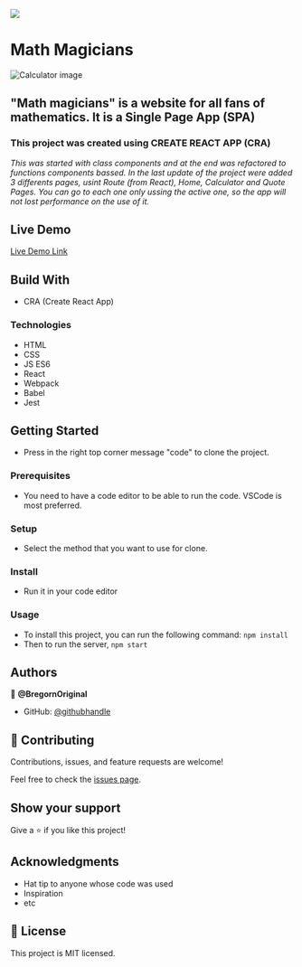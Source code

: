 ![](https://img.shields.io/badge/Microverse-blueviolet)

# Math Magicians

![Calculator image](https://i.ibb.co/tQ9VQbT/calculator-page.png)

## "Math magicians" is a website for all fans of mathematics. It is a Single Page App (SPA)

### This project was created using CREATE REACT APP (CRA)


*This was started with class components and at the end was refactored to functions components bassed.*
*In the last update of the project were added 3 differents pages, usint Route (from React),*
*Home, Calculator and Quote Pages. You can go to each one only ussing the active one, so the app*
*will not lost performance on the use of it.*

## Live Demo

[Live Demo Link](https://bregorn-calculator.netlify.app/)

## Build With

- CRA (Create React App)

### Technologies

- HTML
- CSS
- JS ES6
- React
- Webpack
- Babel
- Jest

## Getting Started

- Press in the right top corner message "code" to clone the project.

### Prerequisites

- You need to have a code editor to be able to run the code. VSCode is most preferred.

### Setup

- Select the method that you want to use for clone.

### Install

- Run it in your code editor

### Usage

- To install this project, you can run the following command: `npm install`
- Then to run the server, `npm start`

## Authors

👤 **@BregornOriginal**

- GitHub: [@githubhandle](https://github.com/@BregornOriginal)

## 🤝 Contributing

Contributions, issues, and feature requests are welcome!

Feel free to check the [issues page](../../issues/).

## Show your support

Give a ⭐️ if you like this project!

## Acknowledgments

- Hat tip to anyone whose code was used
- Inspiration
- etc

## 📝 License

This project is MIT licensed.
